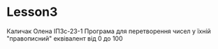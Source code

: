 # Lesson3
Каличак Олена ІПЗс-23-1
Програма для перетворення чисел у їхній "правописний" еквівалент від 0 до 100
